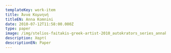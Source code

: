```yaml
---
templateKey: work-item
title: Άννα Κομνηνή
titleEN: Anna Komnini
date: 2010-07-12T11:58:00.000Z
type: paper
image: /img/stelios-faitakis-greek-artist-2010_autokrators_series_annakomnini.jpg
description: Χαρτί
descriptionEN: Paper
---
```

